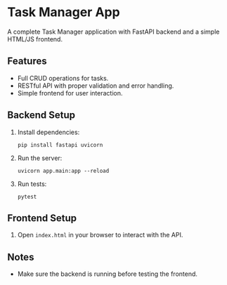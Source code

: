 # Task Manager App

A complete Task Manager application with FastAPI backend and a simple HTML/JS frontend.

## Features

- Full CRUD operations for tasks.
- RESTful API with proper validation and error handling.
- Simple frontend for user interaction.

## Backend Setup

1. Install dependencies:
   ```
   pip install fastapi uvicorn
   ```

2. Run the server:
   ```
   uvicorn app.main:app --reload
   ```

3. Run tests:
   ```
   pytest
   ```

## Frontend Setup

1. Open `index.html` in your browser to interact with the API.

## Notes

- Make sure the backend is running before testing the frontend.
